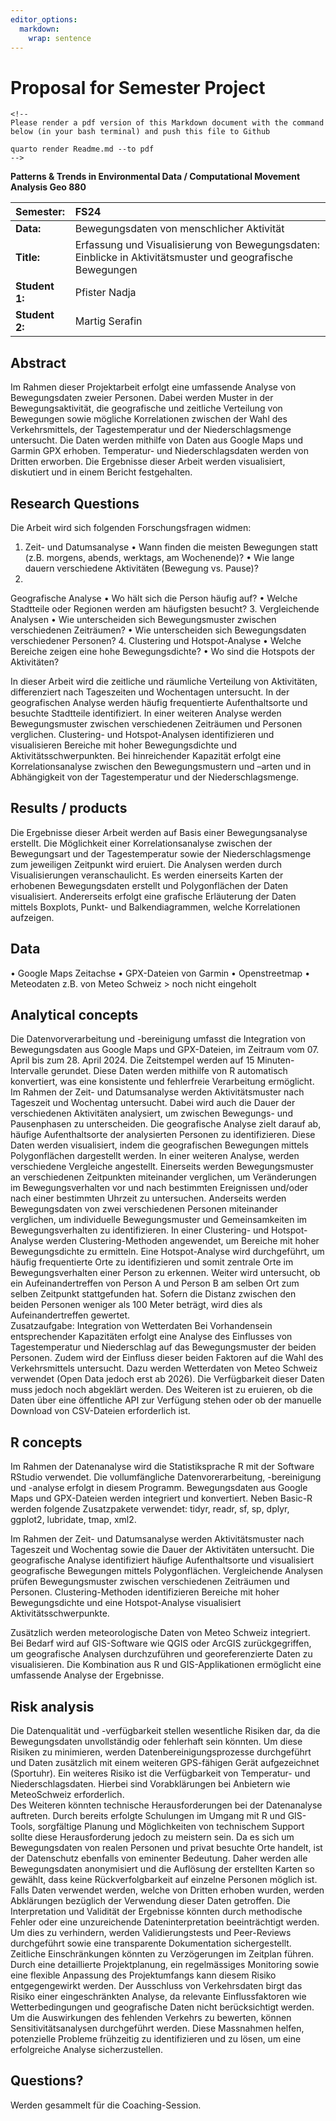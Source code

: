 ```yaml
---
editor_options: 
  markdown: 
    wrap: sentence
---
```


# Proposal for Semester Project

```{=html}
<!-- 
Please render a pdf version of this Markdown document with the command below (in your bash terminal) and push this file to Github

quarto render Readme.md --to pdf
-->
```
**Patterns & Trends in Environmental Data / Computational Movement Analysis Geo 880**

| Semester:      | FS24                                                                                                       |
|:--------------------|:--------------------------------------------------|
| **Data:**      | Bewegungsdaten von menschlicher Aktivität                                                                  |
| **Title:**     | Erfassung und Visualisierung von Bewegungsdaten: Einblicke in Aktivitätsmuster und geografische Bewegungen |
| **Student 1:** | Pfister Nadja                                                                                              |
| **Student 2:** | Martig Serafin                                                                                             |

## Abstract

Im Rahmen dieser Projektarbeit erfolgt eine umfassende Analyse von Bewegungsdaten zweier Personen.
Dabei werden Muster in der Bewegungsaktivität, die geografische und zeitliche Verteilung von Bewegungen sowie mögliche Korrelationen zwischen der Wahl des Verkehrsmittels, der Tagestemperatur und der Niederschlagsmenge untersucht.
Die Daten werden mithilfe von Daten aus Google Maps und Garmin GPX erhoben.
Temperatur- und Niederschlagsdaten werden von Dritten erworben.
Die Ergebnisse dieser Arbeit werden visualisiert, diskutiert und in einem Bericht festgehalten.

## Research Questions

Die Arbeit wird sich folgenden Forschungsfragen widmen: 
1. Zeit- und Datumsanalyse • Wann finden die meisten Bewegungen statt (z.B. morgens, abends, werktags, am Wochenende)?
• Wie lange dauern verschiedene Aktivitäten (Bewegung vs. Pause)?
2.
Geografische Analyse • Wo hält sich die Person häufig auf?
• Welche Stadtteile oder Regionen werden am häufigsten besucht?
3.
Vergleichende Analysen 
• Wie unterscheiden sich Bewegungsmuster zwischen verschiedenen Zeiträumen?
• Wie unterscheiden sich Bewegungsdaten verschiedener Personen?
4.
Clustering und Hotspot-Analyse • Welche Bereiche zeigen eine hohe Bewegungsdichte?
• Wo sind die Hotspots der Aktivitäten?

In dieser Arbeit wird die zeitliche und räumliche Verteilung von Aktivitäten, differenziert nach Tageszeiten und Wochentagen untersucht.
In der geografischen Analyse werden häufig frequentierte Aufenthaltsorte und besuchte Stadtteile identifiziert.
In einer weiteren Analyse werden Bewegungsmuster zwischen verschiedenen Zeiträumen und Personen verglichen.
Clustering- und Hotspot-Analysen identifizieren und visualisieren Bereiche mit hoher Bewegungsdichte und Aktivitätsschwerpunkten.
Bei hinreichender Kapazität erfolgt eine Korrelationsanalyse zwischen den Bewegungsmustern und –arten und in Abhängigkeit von der Tagestemperatur und der Niederschlagsmenge.

## Results / products

Die Ergebnisse dieser Arbeit werden auf Basis einer Bewegungsanalyse erstellt.
Die Möglichkeit einer Korrelationsanalyse zwischen der Bewegungsart und der Tagestemperatur sowie der Niederschlagsmenge zum jeweiligen Zeitpunkt wird eruiert.
Die Analysen werden durch Visualisierungen veranschaulicht.
Es werden einerseits Karten der erhobenen Bewegungsdaten erstellt und Polygonflächen der Daten visualisiert.
Andererseits erfolgt eine grafische Erläuterung der Daten mittels Boxplots, Punkt- und Balkendiagrammen, welche Korrelationen aufzeigen.

## Data

• Google Maps Zeitachse • GPX-Dateien von Garmin • Openstreetmap • Meteodaten z.B.
von Meteo Schweiz \> noch nicht eingeholt

## Analytical concepts

<!-- Which analytical concepts will you use? What conceptual movement spaces and respective modelling approaches of trajectories will you be using? What additional spatial analysis methods will you be using? -->

Die Datenvorverarbeitung und -bereinigung umfasst die Integration von Bewegungsdaten aus Google Maps und GPX-Dateien, im Zeitraum vom 07.
April bis zum 28.
April 2024.
Die Zeitstempel werden auf 15 Minuten-Intervalle gerundet.
Diese Daten werden mithilfe von R automatisch konvertiert, was eine konsistente und fehlerfreie Verarbeitung ermöglicht.
Im Rahmen der Zeit- und Datumsanalyse werden Aktivitätsmuster nach Tageszeit und Wochentag untersucht.
Dabei wird auch die Dauer der verschiedenen Aktivitäten analysiert, um zwischen Bewegungs- und Pausenphasen zu unterscheiden.
Die geografische Analyse zielt darauf ab, häufige Aufenthaltsorte der analysierten Personen zu identifizieren.
Diese Daten werden visualisiert, indem die geografischen Bewegungen mittels Polygonflächen dargestellt werden.
In einer weiteren Analyse, werden verschiedene Vergleiche angestellt.
Einerseits werden Bewegungsmuster an verschiedenen Zeitpunkten miteinander verglichen, um Veränderungen im Bewegungsverhalten vor und nach bestimmten Ereignissen und/oder nach einer bestimmten Uhrzeit zu untersuchen.
Anderseits werden Bewegungsdaten von zwei verschiedenen Personen miteinander verglichen, um individuelle Bewegungsmuster und Gemeinsamkeiten im Bewegungsverhalten zu identifizieren.
In einer Clustering- und Hotspot-Analyse werden Clustering-Methoden angewendet, um Bereiche mit hoher Bewegungsdichte zu ermitteln.
Eine Hotspot-Analyse wird durchgeführt, um häufig frequentierte Orte zu identifizieren und somit zentrale Orte im Bewegungsverhalten einer Person zu erkennen.
Weiter wird untersucht, ob ein Aufeinandertreffen von Person A und Person B am selben Ort zum selben Zeitpunkt stattgefunden hat.
Sofern die Distanz zwischen den beiden Personen weniger als 100 Meter beträgt, wird dies als Aufeinandertreffen gewertet.\
Zusatzaufgabe: Integration von Wetterdaten Bei Vorhandensein entsprechender Kapazitäten erfolgt eine Analyse des Einflusses von Tagestemperatur und Niederschlag auf das Bewegungsmuster der beiden Personen.
Zudem wird der Einfluss dieser beiden Faktoren auf die Wahl des Verkehrsmittels untersucht.
Dazu werden Wetterdaten von Meteo Schweiz verwendet (Open Data jedoch erst ab 2026).
Die Verfügbarkeit dieser Daten muss jedoch noch abgeklärt werden.
Des Weiteren ist zu eruieren, ob die Daten über eine öffentliche API zur Verfügung stehen oder ob der manuelle Download von CSV-Dateien erforderlich ist.

## R concepts

<!-- Which R concepts, functions, packages will you mainly use. What additional spatial analysis methods will you be using? -->

Im Rahmen der Datenanalyse wird die Statistiksprache R mit der Software RStudio verwendet.
Die vollumfängliche Datenvorerarbeitung, -bereinigung und -analyse erfolgt in diesem Programm.
Bewegungsdaten aus Google Maps und GPX-Dateien werden integriert und konvertiert.
Neben Basic-R werden folgende Zusatzpakete verwendet: tidyr, readr, sf, sp, dplyr, ggplot2, lubridate, tmap, xml2.

Im Rahmen der Zeit- und Datumsanalyse werden Aktivitätsmuster nach Tageszeit und Wochentag sowie die Dauer der Aktivitäten untersucht.
Die geografische Analyse identifiziert häufige Aufenthaltsorte und visualisiert geografische Bewegungen mittels Polygonflächen.
Vergleichende Analysen prüfen Bewegungsmuster zwischen verschiedenen Zeiträumen und Personen.
Clustering-Methoden identifizieren Bereiche mit hoher Bewegungsdichte und eine Hotspot-Analyse visualisiert Aktivitätsschwerpunkte.

Zusätzlich werden meteorologische Daten von Meteo Schweiz integriert.
Bei Bedarf wird auf GIS-Software wie QGIS oder ArcGIS zurückgegriffen, um geografische Analysen durchzuführen und georeferenzierte Daten zu visualisieren.
Die Kombination aus R und GIS-Applikationen ermöglicht eine umfassende Analyse der Ergebnisse.

## Risk analysis

<!-- What could be the biggest challenges/problems you might face? What is your plan B? -->

Die Datenqualität und -verfügbarkeit stellen wesentliche Risiken dar, da die Bewegungsdaten unvollständig oder fehlerhaft sein könnten.
Um diese Risiken zu minimieren, werden Datenbereinigungsprozesse durchgeführt und Daten zusätzlich mit einem weiteren GPS-fähigen Gerät aufgezeichnet (Sportuhr).
Ein weiteres Risiko ist die Verfügbarkeit von Temperatur- und Niederschlagsdaten.
Hierbei sind Vorabklärungen bei Anbietern wie MeteoSchweiz erforderlich.\
Des Weiteren könnten technische Herausforderungen bei der Datenanalyse auftreten.
Durch bereits erfolgte Schulungen im Umgang mit R und GIS-Tools, sorgfältige Planung und Möglichkeiten von technischem Support sollte diese Herausforderung jedoch zu meistern sein.
Da es sich um Bewegungsdaten von realen Personen und privat besuchte Orte handelt, ist der Datenschutz ebenfalls von eminenter Bedeutung.
Daher werden alle Bewegungsdaten anonymisiert und die Auflösung der erstellten Karten so gewählt, dass keine Rückverfolgbarkeit auf einzelne Personen möglich ist.
Falls Daten verwendet werden, welche von Dritten erhoben wurden, werden Abklärungen bezüglich der Verwendung dieser Daten getroffen.
Die Interpretation und Validität der Ergebnisse könnten durch methodische Fehler oder eine unzureichende Dateninterpretation beeinträchtigt werden.
Um dies zu verhindern, werden Validierungstests und Peer-Reviews durchgeführt sowie eine transparente Dokumentation sichergestellt.
Zeitliche Einschränkungen könnten zu Verzögerungen im Zeitplan führen.
Durch eine detaillierte Projektplanung, ein regelmässiges Monitoring sowie eine flexible Anpassung des Projektumfangs kann diesem Risiko entgegengewirkt werden.
Der Ausschluss von Verkehrsdaten birgt das Risiko einer eingeschränkten Analyse, da relevante Einflussfaktoren wie Wetterbedingungen und geografische Daten nicht berücksichtigt werden.
Um die Auswirkungen des fehlenden Verkehrs zu bewerten, können Sensitivitätsanalysen durchgeführt werden.
Diese Massnahmen helfen, potenzielle Probleme frühzeitig zu identifizieren und zu lösen, um eine erfolgreiche Analyse sicherzustellen.

## Questions?

<!-- Which questions would you like to discuss at the coaching session? -->

Werden gesammelt für die Coaching-Session.
